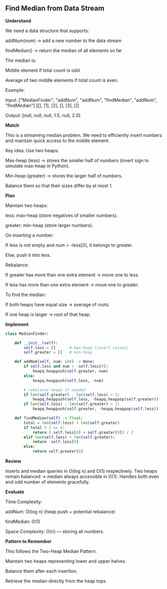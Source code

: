 ## Find Median from Data Stream

**Understand**

We need a data structure that supports:

addNum(num) → add a new number to the data stream

findMedian() → return the median of all elements so far

The median is:

Middle element if total count is odd.

Average of two middle elements if total count is even.

Example:

Input:
["MedianFinder", "addNum", "addNum", "findMedian", "addNum", "findMedian"]
[[], [1], [2], [], [3], []]

Output:
[null, null, null, 1.5, null, 2.0]

**Match**

This is a streaming median problem.
We need to efficiently insert numbers and maintain quick access to the middle element.

Key idea:
Use two heaps:

Max-heap (less) → stores the smaller half of numbers (invert sign to simulate max-heap in Python).

Min-heap (greater) → stores the larger half of numbers.

Balance them so that their sizes differ by at most 1.

**Plan**

Maintain two heaps:

less: max-heap (store negatives of smaller numbers).

greater: min-heap (store larger numbers).

On inserting a number:

If less is not empty and num > -less[0], it belongs to greater.

Else, push it into less.

Rebalance:

If greater has more than one extra element → move one to less.

If less has more than one extra element → move one to greater.

To find the median:

If both heaps have equal size → average of roots.

If one heap is larger → root of that heap.

**Implement**

```py
class MedianFinder:

    def __init__(self):
        self.less = []      # max-heap (invert values)
        self.greater = []   # min-heap

    def addNum(self, num: int) -> None:
        if self.less and num > -self.less[0]:
            heapq.heappush(self.greater, num)
        else:
            heapq.heappush(self.less, -num)

        # rebalance heaps if needed
        if len(self.greater) - len(self.less) > 1:
            heapq.heappush(self.less, -heapq.heappop(self.greater))
        if len(self.less) - len(self.greater) > 1:
            heapq.heappush(self.greater, -heapq.heappop(self.less))

    def findMedian(self) -> float:
        total = len(self.less) + len(self.greater)
        if total % 2 == 0:
            return (-self.less[0] + self.greater[0]) / 2
        elif len(self.less) > len(self.greater):
            return -self.less[0]
        else:
            return self.greater[0]
```

**Review**

Inserts and median queries in O(log n) and O(1) respectively.
Two heaps remain balanced → median always accessible in O(1).
Handles both even and odd number of elements gracefully.

**Evaluate**

Time Complexity:

addNum: O(log n) (heap push + potential rebalance)

findMedian: O(1)

Space Complexity: O(n) — storing all numbers.

**Pattern to Remember**

This follows the Two-Heap Median Pattern:

Maintain two heaps representing lower and upper halves.

Balance them after each insertion.

Retrieve the median directly from the heap tops.
